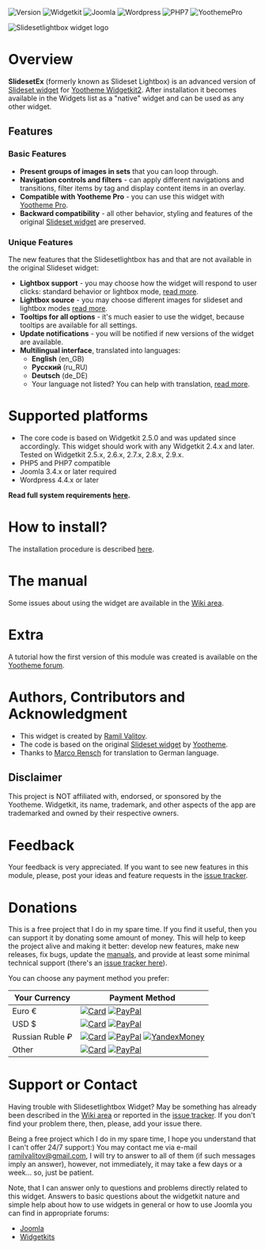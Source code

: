 ![Version](https://img.shields.io/badge/Release-v1.2.3-green.svg?style=flat) ![Widgetkit](https://img.shields.io/badge/Widgetkit-v2.4.x+-green.svg?style=flat) ![Joomla](https://img.shields.io/badge/Joomla!-v3.4.x+-yellow.svg?style=flat) ![Wordpress](https://img.shields.io/badge/Wordpress-v4.4.x+-yellow.svg?style=flat) ![PHP7](https://img.shields.io/badge/PHP7-compatible-blue.svg?style=flat) ![YoothemePro](https://img.shields.io/badge/YoothemePro-compatible-blue.svg?style=flat)

![Slidesetlightbox widget logo](https://raw.githubusercontent.com/wiki/rvalitov/widgetkit-slidesetlightbox/images/logo.png)
# Overview
**SlidesetEx** (formerly known as Slideset Lightbox) is an advanced version of [Slideset widget](http://yootheme.com/demo/widgetkit/joomla/index.php/home/slideset) for [Yootheme Widgetkit2](https://yootheme.com/widgetkit). After installation it becomes available in the Widgets list as a "native" widget and can be used as any other widget.

## Features
### Basic Features
* **Present groups of images in sets** that you can loop through.
* **Navigation controls and filters** - can apply different navigations and transitions, filter items by tag and display content items in an overlay.
* **Compatible with Yootheme Pro** - you can use this widget with [Yootheme Pro](https://yootheme.com/pro/).
* **Backward compatibility** - all other behavior, styling and features of the original [Slideset widget](http://yootheme.com/demo/widgetkit/joomla/index.php/home/slideset) are preserved.

### Unique Features
The new features that the Slidesetlightbox has and that are not available in the original Slideset widget:

* **Lightbox support** - you may choose how the widget will respond to user clicks: standard behavior or lightbox mode, [read more](https://github.com/rvalitov/widgetkit-slidesetlightbox/wiki/Lightbox-mode).
* **Lightbox source** - you may choose different images for slideset and lightbox modes [read more](https://github.com/rvalitov/widgetkit-slidesetlightbox/wiki/Lightbox-mode).
* **Tooltips for all options** - it's much easier to use the widget, because tooltips are available for all settings.
* **Update notifications** - you will be notified if new versions of the widget are available.
* **Multilingual interface**, translated into languages:
	* **English** (en_GB)
	* **Русский** (ru_RU)
	* **Deutsch** (de_DE)
	* Your language not listed? You can help with translation, [read more](https://github.com/rvalitov/widgetkit-slidesetlightbox/wiki/Translation-issues).

# Supported platforms
* The core code is based on Widgetkit 2.5.0 and was updated since accordingly. This widget should work with any Widgetkit 2.4.x and later. Tested on Widgetkit 2.5.x, 2.6.x, 2.7.x, 2.8.x, 2.9.x.
* PHP5 and PHP7 compatible
* Joomla 3.4.x or later required
* Wordpress 4.4.x or later

**Read full system requirements [here](https://github.com/rvalitov/widgetkit-slidesetlightbox/wiki/System-requirements).** 

# How to install?
The installation procedure is described [here](https://github.com/rvalitov/widgetkit-slidesetlightbox/wiki/How-to-install).

# The manual
Some issues about using the widget are available in the [Wiki area](https://github.com/rvalitov/widgetkit-slidesetlightbox/wiki).

# Extra
A tutorial how the first version of this module was created is available on the [Yootheme forum](https://yootheme.com/support/question/85422).

# Authors, Contributors and Acknowledgment
* This widget is created by [Ramil Valitov](http://www.valitov.me).
* The code is based on the original [Slideset widget](http://yootheme.com/demo/widgetkit/joomla/index.php/home/slideset) by [Yootheme](http://yootheme.com/).
* Thanks to [Marco Rensch](https://github.com/marcorensch) for translation to German language.

## Disclaimer
This project is NOT affiliated with, endorsed, or sponsored by the Yootheme. Widgetkit, its name, trademark, and other aspects of the app are trademarked and owned by their respective owners.

# Feedback
Your feedback is very appreciated. If you want to see new features in this module, please, post your ideas and feature requests in the [issue tracker](https://github.com/rvalitov/widgetkit-slidesetlightbox/issues).

# Donations
This is a free project that I do in my spare time. If you find it useful, then you can support it by donating some amount of money. This will help to keep the project alive and making it better: develop new features, make new releases, fix bugs, update the [manuals](https://github.com/rvalitov/widgetkit-slidesetlightbox/wiki), and provide at least some minimal technical support (there's an [issue tracker here](https://github.com/rvalitov/widgetkit-slidesetlightbox/issues)).

You can choose any payment method you prefer:

Your Currency | Payment Method
------------ | -------------
Euro € | [![Card](https://img.shields.io/badge/EURO-Debit/Credit%20Card-6f202b.svg?style=flat)](https://www.paypal.com/cgi-bin/webscr?cmd=_s-xclick&hosted_button_id=BJJF3E6DBRYHA) [![PayPal](https://img.shields.io/badge/EURO-PayPal-blue.svg?style=flat)](https://www.paypal.me/valitov/0eur) 
USD $ | [![Card](https://img.shields.io/badge/USD-Debit/Credit%20Card-6f202b.svg?style=flat)](https://www.paypal.com/cgi-bin/webscr?cmd=_s-xclick&hosted_button_id=B8VMNU7SEAU8J) [![PayPal](https://img.shields.io/badge/USD-PayPal-blue.svg?style=flat)](https://www.paypal.me/valitov/0usd) 
Russian Ruble ₽ | [![Card](https://img.shields.io/badge/RUB-Debit/Credit%20Card-6f202b.svg?style=flat)](https://money.yandex.ru/to/410011424143476) [![PayPal](https://img.shields.io/badge/RUB-PayPal-blue.svg?style=flat)](https://www.paypal.me/valitov/0rub) [![YandexMoney](https://img.shields.io/badge/RUB-YandexMoney-5b0d56.svg?style=flat)](https://money.yandex.ru/to/410011424143476)
Other | [![Card](https://img.shields.io/badge/OTHER-Debit/Credit%20Card-6f202b.svg?style=flat)](https://www.paypal.com/cgi-bin/webscr?cmd=_s-xclick&hosted_button_id=BJJF3E6DBRYHA) [![PayPal](https://img.shields.io/badge/OTHER-PayPal-blue.svg?style=flat)](https://www.paypal.me/valitov)

# Support or Contact
Having trouble with Slidesetlightbox Widget? May be something has already been described in the [Wiki area](https://github.com/rvalitov/widgetkit-slidesetlightbox/wiki) or reported in the [issue tracker](https://github.com/rvalitov/widgetkit-slidesetlightbox/issues). If you don't find your problem there, then, please, add your issue there. 

Being a free project which I do in my spare time, I hope you understand that I can't offer 24/7 support:) You may contact me via e-mail ramilvalitov@gmail.com, I will try to answer to all of them (if such messages imply an answer), however, not immediately, it may take a few days or a week... so, just be patient. 

Note, that I can answer only to questions and problems directly related to this widget. Answers to basic questions about the widgetkit nature and simple help about how to use widgets in general or how to use Joomla you can find in appropriate forums:

* [Joomla](http://forum.joomla.org/)
* [Widgetkits](https://yootheme.com/support)
